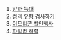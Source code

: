 1. [양과 늑대](https://school.programmers.co.kr/learn/courses/30/lessons/92343)
2. [성격 유형 검사하기](https://school.programmers.co.kr/learn/courses/30/lessons/118666)
3. [이모티콘 할인행사](https://school.programmers.co.kr/learn/courses/30/lessons/150368)
4. [파일명 정렬](https://school.programmers.co.kr/learn/courses/30/lessons/17686)
